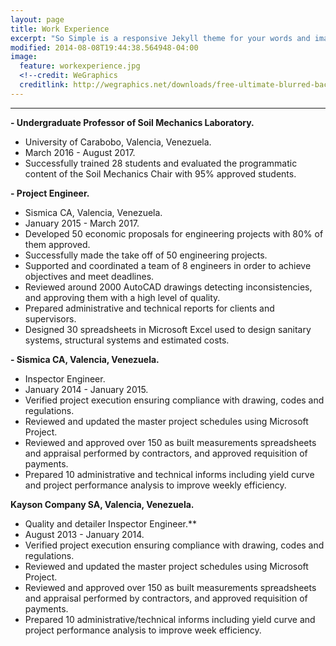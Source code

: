 ```yaml
---
layout: page
title: Work Experience
excerpt: "So Simple is a responsive Jekyll theme for your words and images."
modified: 2014-08-08T19:44:38.564948-04:00
image:
  feature: workexperience.jpg
  <!--credit: WeGraphics
  creditlink: http://wegraphics.net/downloads/free-ultimate-blurred-background-pack/ -->
---
```


<!--Looking for a simple, responsive, theme for your Jekyll powered blog? Well look no further. Here be **So Simple Theme**, the follow up to [**Minimal Mistakes**](http://mmistakes.github.io/minimal-mistakes) --- by designer slash illustrator [Michael Rose](http://mademistakes.com).-->

<hr/>

**- Undergraduate Professor of Soil Mechanics Laboratory.**

   * University of Carabobo, Valencia, Venezuela.
   * March 2016 - August 2017.
   * Successfully trained 28 students and evaluated the programmatic content of the Soil Mechanics Chair with 95% approved students.

**- Project  Engineer.** 

   * Sismica CA, Valencia, Venezuela. 
   * January 2015 - March 2017.
   * Developed 50 economic proposals for engineering projects with 80% of them approved.
   * Successfully made the take off of 50 engineering projects.
   * Supported and coordinated a team of 8 engineers in order to  achieve objectives and meet deadlines.
   * Reviewed around 2000 AutoCAD drawings detecting inconsistencies, and approving them with a high level of quality.
   * Prepared administrative and technical reports for clients and supervisors.
   * Designed 30 spreadsheets in Microsoft Excel used to design sanitary systems, structural systems and estimated costs.

**- Sismica CA, Valencia, Venezuela.** 

   * Inspector Engineer.                                                                             
   * January 2014 - January 2015.
   * Verified project execution ensuring compliance with drawing, codes and regulations.
   * Reviewed and updated the master project schedules using Microsoft Project.
   * Reviewed and approved over 150 as built measurements spreadsheets and appraisal performed by contractors, and approved requisition of payments.
   * Prepared 10 administrative and technical informs including yield curve and project performance analysis to improve weekly efficiency.
 
**Kayson Company SA, Valencia, Venezuela.** 

  *  Quality and detailer Inspector Engineer.**                                                          
  *  August 2013 - January 2014.
  * Verified project execution ensuring compliance with drawing, codes and regulations.
  *  Reviewed and updated the master project schedules using Microsoft Project.
  *  Reviewed and approved over 150 as built measurements spreadsheets and appraisal performed by contractors, and approved requisition of payments.
  *  Prepared 10 administrative/technical informs including yield curve and project performance analysis to improve week efficiency.
